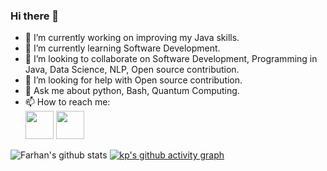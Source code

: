 ### Hi there 👋

<!--
**kaliappan01/kaliappan01** is a ✨ _special_ ✨ repository because its `README.md` (this file) appears on your GitHub profile.
-->

- 🔭 I’m currently working on improving my Java skills.
- 🌱 I’m currently learning Software Development.
- 👯 I’m looking to collaborate on Software Development, Programming in Java, Data Science, NLP, Open source contribution.
- 🤔 I’m looking for help with Open source contribution.
- 💬 Ask me about python, Bash, Quantum Computing.
- 📫 How to reach me:   
<a href="https://www.hackerrank.com/kaliappan?" target="_blank"><img src="https://cdn.worldvectorlogo.com/logos/hackerrank.svg" height="45px" width="45px" /></a>
<a href="https://www.linkedin.com/in/kaliappan-yadav-85aa77200/" target="_blank"><img src="https://cdn.worldvectorlogo.com/logos/linkedin-icon-2.svg" height="45px" width="45px" /></a>

![Farhan's github stats](https://github-readme-stats.vercel.app/api?username=Farhan-hyd&theme=dark&show_icons=true&hide_border=true)
[![kp's github activity graph](https://activity-graph.herokuapp.com/graph?username=Farhan-hyd&theme=react-dark)](https://github.com/kaliappan01/github-readme-activity-graph)
